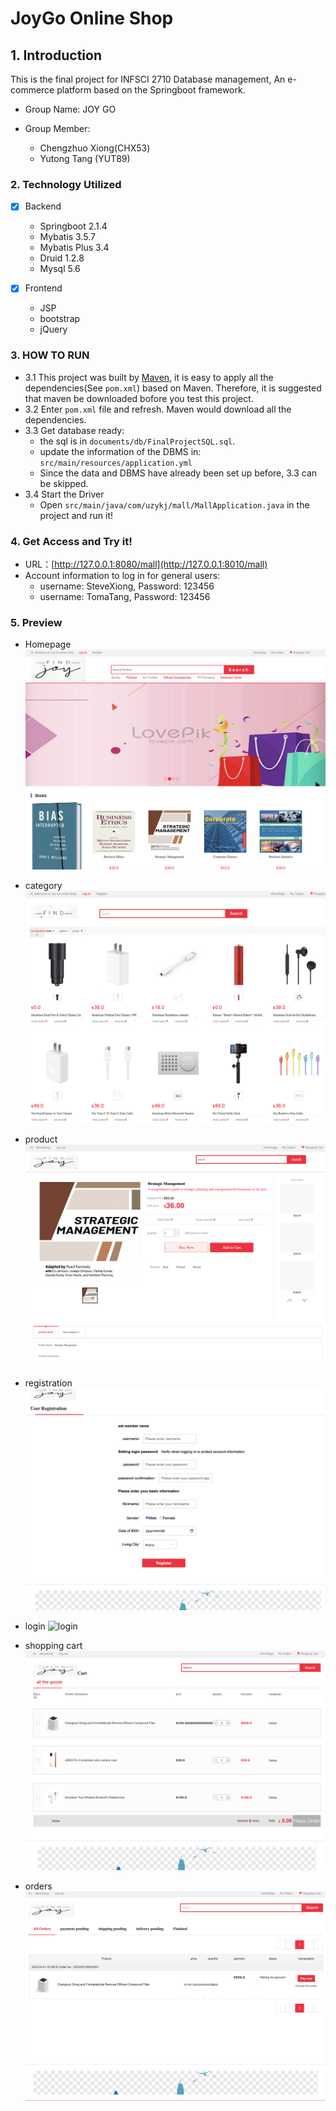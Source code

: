 # JoyGo Online Shop

## 1. Introduction
This is the final project for INFSCI 2710 Database management,
An e-commerce platform based on the Springboot framework.

- Group Name: JOY GO

- Group Member: 
  - Chengzhuo Xiong(CHX53)
  - Yutong Tang (YUT89)

### 2. Technology Utilized
- [x] Backend
  - Springboot      2.1.4
  - Mybatis         3.5.7
  - Mybatis Plus    3.4
  - Druid           1.2.8
  - Mysql           5.6

- [x] Frontend
  - JSP
  - bootstrap
  - jQuery

### 3. HOW TO RUN

- 3.1 This project was built by [Maven](https://maven.apache.org/),
it is easy to apply all the dependencies(See `pom.xml`) based on Maven.
Therefore, it is suggested that maven be downloaded bofore you test this project.
- 3.2 Enter `pom.xml` file and refresh. Maven would download all the dependencies.
- 3.3 Get database ready: 
  - the sql is in `documents/db/FinalProjectSQL.sql`. 
  - update the information of the DBMS in: `src/main/resources/application.yml`
  - Since the data and DBMS have already been set up before, 3.3 can be skipped.
- 3.4 Start the Driver
  - Open `src/main/java/com/uzykj/mall/MallApplication.java` in the project and run it!

### 4. Get Access and Try it!
- URL：[http://127.0.0.1:8080/mall](http://127.0.0.1:8010/mall)
- Account information to log in for general users:
  - username: SteveXiong, Password: 123456
  - username: TomaTang, Password: 123456

### 5. Preview

- Homepage
![home](documents/pics/home.png)

- category
![category](documents/pics/category.png)

- product
![product](documents/pics/product.png)

- registration
  ![registration](documents/pics/register.png)

- login
  ![login](documents/pics/login.png)

- shopping cart
![cart](documents/pics/cart.png)

- orders
![order](documents/pics/order.png)


